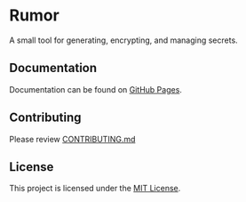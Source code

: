 # Rumor

A small tool for generating, encrypting, and managing secrets.

## Documentation

Documentation can be found on [GitHub Pages](https://altibiz.github.io/rumor/).

## Contributing

Please review
[CONTRIBUTING.md](https://github.com/altibiz/rumor/blob/main/CONTRIBUTING.md)

## License

This project is licensed under the
[MIT License](https://github.com/altibiz/rumor/blob/main/LICENSE.md).
